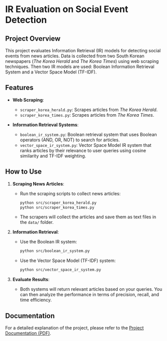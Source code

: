 # IR Evaluation on Social Event Detection

## Project Overview
This project evaluates Information Retrieval (IR) models for detecting social events from news articles. 
Data is collected from two South Korean newspapers  (*The Korea Herald* and *The Korea Times*) using web scraping techniques. Then two IR models are used: Boolean Information Retrieval System and a Vector Space Model (TF-IDF).

## Features
- **Web Scraping**:
  - `scraper_korea_herald.py`: Scrapes articles from *The Korea Herald*.
  - `scraper_korea_times.py`: Scrapes articles from *The Korea Times*.
  
- **Information Retrieval Systems**:
  - `boolean_ir_system.py`: Boolean retrieval system that uses Boolean operators (AND, OR, NOT) to search for articles.
  - `vector_space_ir_system.py`: Vector Space Model IR system that ranks articles by their relevance to user queries using cosine similarity and TF-IDF weighting.

## How to Use
1. **Scraping News Articles**:
   - Run the scraping scripts to collect news articles:
     ```bash
     python src/scraper_korea_herald.py
     python src/scraper_korea_times.py
     ```
   - The scrapers will collect the articles and save them as text files in the `data/` folder.

2. **Information Retrieval**:
   - Use the Boolean IR system:
     ```bash
     python src/boolean_ir_system.py
     ```
   - Use the Vector Space Model (TF-IDF) system:
     ```bash
     python src/vector_space_ir_system.py
     ```

3. **Evaluate Results**:
   - Both systems will return relevant articles based on your queries. You can then analyze the performance in terms of precision, recall, and time efficiency.

## Documentation
For a detailed explanation of the project, please refer to the [Project Documentation (PDF)](./docs/IR%20System.pdf).


